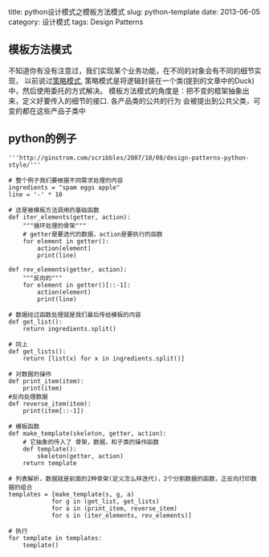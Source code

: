 title: python设计模式之模板方法模式
slug: python-template
date: 2013-06-05
category: 设计模式
tags: Design Patterns

模板方法模式
----

不知道你有没有注意过，我们实现某个业务功能，在不同的对象会有不同的细节实现，
以前说过[策略模式](http://dongweiming.github.io/python-strategy.html), 策略模式是将逻辑封装在一个类(提到的文章中的Duck)中，然后使用委托的方式解决。
模板方法模式的角度是：把不变的框架抽象出来，定义好要传入的细节的接口. 各产品类的公共的行为
会被提出到公共父类，可变的都在这些产品子类中

python的例子
--

    '''http://ginstrom.com/scribbles/2007/10/08/design-patterns-python-style/'''

    # 整个例子我们要根据不同需求处理的内容
    ingredients = "spam eggs apple"
    line = '-' * 10

    # 这是被模板方法调用的基础函数
    def iter_elements(getter, action):
        """循环处理的骨架"""
        # getter是要迭代的数据，action是要执行的函数
        for element in getter():
            action(element)
            print(line)

    def rev_elements(getter, action):
        """反向的"""
        for element in getter()[::-1]:
            action(element)
            print(line)

    # 数据经过函数处理就是我们最后传给模板的内容
    def get_list():
        return ingredients.split()

    # 同上
    def get_lists():
        return [list(x) for x in ingredients.split()]

    # 对数据的操作
    def print_item(item):
        print(item)
    #反向处理数据
    def reverse_item(item):
        print(item[::-1])

    # 模板函数
    def make_template(skeleton, getter, action):
        # 它抽象的传入了 骨架，数据，和子类的操作函数
        def template():
            skeleton(getter, action)
        return template

    # 列表解析，数据就是前面的2种骨架(定义怎么样迭代)，2个分割数据的函数，正反向打印数据的组合
    templates = [make_template(s, g, a)
                for g in (get_list, get_lists)
                for a in (print_item, reverse_item)
                for s in (iter_elements, rev_elements)]

    # 执行
    for template in templates:
        template()
